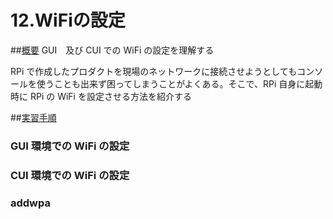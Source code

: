 # 12.WiFiの設定

##<u>概要</u>
GUI　及び CUI での WiFi の設定を理解する  

RPi で作成したプロダクトを現場のネットワークに接続させようとしてもコンソールを使うことも出来ず困ってしまうことがよくある。そこで、RPi 自身に起動時に RPi の WiFi を設定させる方法を紹介する

##<u>実習手順</u>

### GUI 環境での WiFi の設定

### CUI 環境での WiFi の設定

### addwpa
